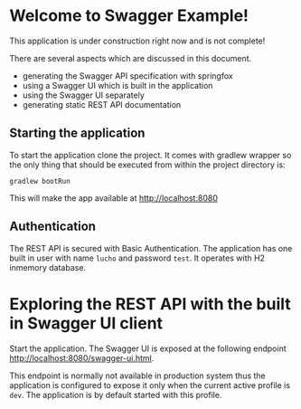 # Welcome to Swagger Example!

This application is under construction right now and is not complete!

There are several aspects which are discussed in this document.

* generating the Swagger API specification with springfox
* using a Swagger UI which is built in the application
* using the Swagger UI separately
* generating static REST API documentation

## Starting the application

To start the application clone the project. It comes with gradlew wrapper so the only thing that should be executed from within the project directory is:

`gradlew bootRun`

This will make the app available at [http://localhost:8080](http://localhost:8080)

## Authentication

The REST API is secured with Basic Authentication. The application has one built in user with name `lucho` and password `test`. It operates with H2 inmemory database.

# Exploring the REST API with the built in Swagger UI client

Start the application. The Swagger UI is exposed at the following endpoint [http://localhost:8080/swagger-ui.html](http://localhost:8080/swagger-ui.html).

This endpoint is normally not available in production system thus the application is configured to expose it only when the current active profile is `dev`. The application is by default started with this profile.
